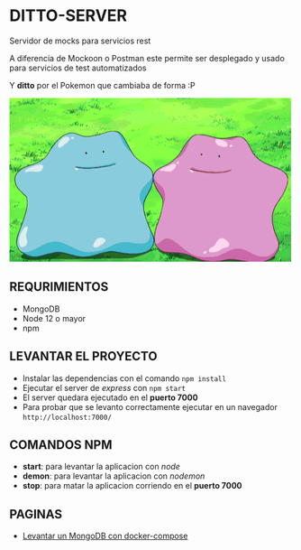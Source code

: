 # DITTO-SERVER

Servidor de mocks para servicios rest

A diferencia de Mockoon o Postman este permite ser desplegado y usado para servicios de test automatizados

Y **ditto** por el Pokemon que cambiaba de forma :P

![alt text](img/ditto.gif)

## REQURIMIENTOS

* MongoDB
* Node 12 o mayor
* npm

## LEVANTAR EL PROYECTO

* Instalar las dependencias con el comando `npm install`
* Ejecutar el server de *express* con `npm start`
* El server quedara ejecutado en el **puerto 7000**
* Para probar que se levanto correctamente ejecutar en un navegador `http://localhost:7000/`

## COMANDOS NPM

* **start**: para levantar la aplicacion con *node*
* **demon**: para levantar la aplicacion con *nodemon*
* **stop**: para matar la aplicacion corriendo en el **puerto 7000**

## PAGINAS

* [Levantar un MongoDB con docker-compose](https://github.com/brianwolf/dockers-utiles/tree/master/base_de_datos/no_relacionales/mongodb)
